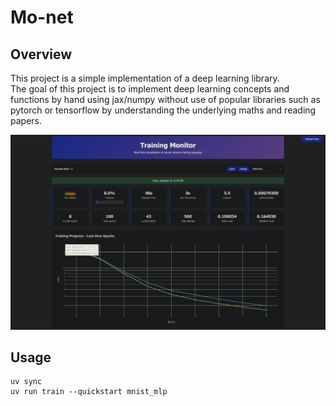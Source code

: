 # Mo-net

## Overview

This project is a simple implementation of a deep learning library.  
The goal of this project is to implement deep learning concepts and functions by hand using jax/numpy without use of popular libraries such as pytorch or tensorflow by understanding the underlying maths and reading papers.

![Dashboard](/assets/dashboard.png)

## Usage

```shell
uv sync
uv run train --quickstart mnist_mlp
```